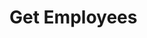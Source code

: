 # Get Employees

<api-endpoint openapi-path="../../Writerside/openapi.yaml" method="GET" endpoint="/api/v1/employees"/>
